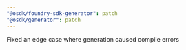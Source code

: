 ```yaml
---
"@osdk/foundry-sdk-generator": patch
"@osdk/generator": patch
---
```


Fixed an edge case where generation caused compile errors
